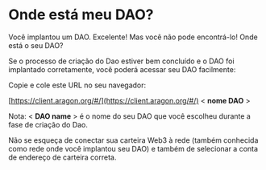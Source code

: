 # Onde está meu DAO?

Você implantou um DAO. Excelente! Mas você não pode encontrá-lo! Onde está o seu DAO?

Se o processo de criação do Dao estiver bem concluído e o DAO foi implantado corretamente, você poderá acessar seu DAO facilmente:

Copie e cole este URL no seu navegador:

[​https://client.aragon.org/#/](https://client.aragon.org/#/) < **nome DAO** >

Nota: < **DAO name** > é o nome do seu DAO que você escolheu durante a fase de criação do Dao.

Não se esqueça de conectar sua carteira Web3 à rede (também conhecida como rede onde você implantou seu DAO) e também de selecionar a conta de endereço de carteira correta.

